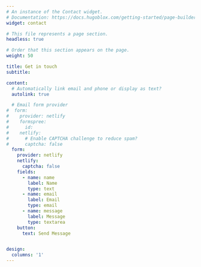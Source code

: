 ```yaml
---
# An instance of the Contact widget.
# Documentation: https://docs.hugoblox.com/getting-started/page-builder/
widget: contact

# This file represents a page section.
headless: true

# Order that this section appears on the page.
weight: 50

title: Get in touch
subtitle:

content:
  # Automatically link email and phone or display as text?
  autolink: true

  # Email form provider
#  form:
#    provider: netlify
#    formspree:
#      id:
#    netlify:
#      # Enable CAPTCHA challenge to reduce spam?
#      captcha: false
  form:
    provider: netlify
    netlify:
      captcha: false
    fields:
      - name: name
        label: Name
        type: text
      - name: email
        label: Email
        type: email
      - name: message
        label: Message
        type: textarea
    button:
      text: Send Message


design:
  columns: '1'
---
```

